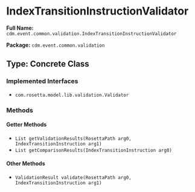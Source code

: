 # IndexTransitionInstructionValidator

**Full Name:** `cdm.event.common.validation.IndexTransitionInstructionValidator`

**Package:** `cdm.event.common.validation`

## Type: Concrete Class

### Implemented Interfaces

- `com.rosetta.model.lib.validation.Validator`

### Methods

#### Getter Methods

- `List getValidationResults(RosettaPath arg0, IndexTransitionInstruction arg1)`
- `List getComparisonResults(IndexTransitionInstruction arg0)`

#### Other Methods

- `ValidationResult validate(RosettaPath arg0, IndexTransitionInstruction arg1)`

